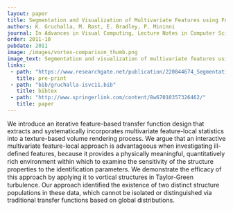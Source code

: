 ```yaml
---
layout: paper
title: Segmentation and Visualization of Multivariate Features using Feature-Local Distributions
authors: K. Gruchalla, M. Rast, E. Bradley, P. Mininni
journal: In Advances in Visual Computing, Lecture Notes in Computer Science (vol. 6938)
order: 2011-10
pubdate: 2011
image: /images/vortex-comparison_thumb.png
image_text: Segmentation and visualization of multivariate features using feature-local distributions
links:
 - path: "https://www.researchgate.net/publication/220844674_Segmentation_and_Visualization_of_Multivariate_Features_Using_Feature-Local_Distributions"
   title: pre-print
 - path: "bib/gruchalla-isvc11.bib"
   title: bibtex
 - path: "http://www.springerlink.com/content/8w67010357326462/"
   title: paper
---
```

We introduce an iterative feature-based transfer function design that extracts and systematically incorporates multivariate feature-local statistics into a texture-based volume rendering process. We argue that an interactive multivariate feature-local approach is advantageous when investigating ill-deﬁned features, because it provides a physically meaningful, quantitatively rich environment within which to examine the sensitivity of the structure properties to the identiﬁcation parameters. We demonstrate the efficacy of this approach by applying it to vortical structures in Taylor-Green turbulence. Our approach identiﬁed the existence of two distinct structure populations in these data, which cannot be isolated or distinguished via traditional transfer functions based on global distributions.
